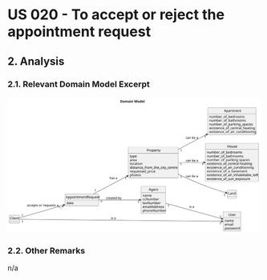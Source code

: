 # US 020 - To accept or reject the appointment request

## 2. Analysis

### 2.1. Relevant Domain Model Excerpt 

![Domain Model](svg/us020-domain-model.svg)

### 2.2. Other Remarks

n/a